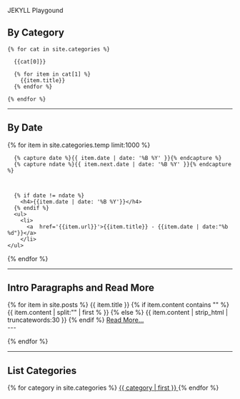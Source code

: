 JEKYLL Playgound

## By Category

    {% for cat in site.categories %}
  
      {{cat[0]}}

      {% for item in cat[1] %}
        {{item.title}}
      {% endfor %}
  
    {% endfor %}

---

<h2>By Date</h2>
  {% for item in site.categories.temp limit:1000 %}
    
      {% capture date %}{{ item.date | date: '%B %Y' }}{% endcapture %}
      {% capture ndate %}{{ item.next.date | date: '%B %Y' }}{% endcapture %}
      
        
      
      {% if date != ndate %}
        <h4>{{item.date | date: '%B %Y'}}</h4>
      {% endif %}
      <ul>
        <li>
          <a  href='{{item.url}}'>{{item.title}} - {{item.date | date:"%b %d"}}</a>          
        </li>
    </ul>
    
  {% endfor %}

<hr />

<h2>Intro Paragraphs and Read More</h2>
<p>
<!-- readmore -->
<!-- split at readmore -->
{% for item in site.posts %}
  {{ item.title }}
  {% if item.content contains "<!-- more -->" %}
    {{ item.content | split:"<!-- more -->" | first % }}
  {% else %}
    {{ item.content | strip_html | truncatewords:30 }}
  {% endif %}
  <a  href='{{item.url}}'>Read More…</a>
  <br />---
<!-- readmore -->
</p>
{% endfor %}
<hr />

<h2>List Categories</h2>
{% for category in site.categories %}
    <a href="/{{ category | first | slugize }}/">
        {{ category | first }}
    </a>
{% endfor %}
